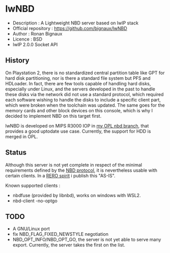 # lwNBD

*   Description : A Lightweight NBD server based on lwIP stack
*   Official repository : <https://github.com/bignaux/lwNBD>
*   Author : Ronan Bignaux
*   Licence : BSD
*   lwIP 2.0.0 Socket API

## History

On Playstation 2, there is no standardized central partition table like GPT for hard disk partitioning, nor is there a standard file system but PFS and HDLoader. In fact, there are few tools capable of handling hard disks, especially under Linux, and the servers developed in the past to handle these disks via the network did not use a standard protocol, which required each software wishing to handle the disks to include a specific client part, which were broken when the toolchain was updated. The same goes for the memory cards and other block devices on this console, which is why I decided to implement NBD on this target first.

lwNBD is developed on MIPS R3000 IOP in [my OPL nbd branch](https://github.com/bignaux/Open-PS2-Loader/tree/nbd/modules/network/lwnbdsvr), that provides a good uptodate use case. Currently, the support for HDD is merged in OPL.

## Status

Although this server is not yet complete in respect of the minimal requirements defined by the [NBD protocol](https://github.com/NetworkBlockDevice/nbd/blob/master/doc/proto.md#baseline), it is nevertheless usable with certain clients. In a [RERO spirit](https://en.wikipedia.org/wiki/Release_early,_release_often) i publish this "AS-IS".

Known supported clients :

*   nbdfuse (provided by libnbd), works on windows with WSL2.
*   nbd-client -no-optgo

## TODO

*   A GNU/Linux port
*   fix NBD_FLAG_FIXED_NEWSTYLE negotiation
*   NBD_OPT_INFO/NBD_OPT_GO, the server is not yet able to serve many export. Currently, the server takes the first on the list.
